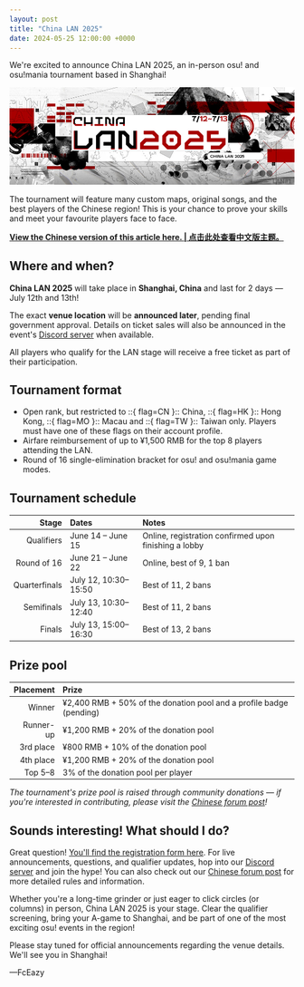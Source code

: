 ```yaml
---
layout: post
title: "China LAN 2025"
date: 2024-05-25 12:00:00 +0000
---
```


We're excited to announce China LAN 2025, an in-person osu! and osu!mania tournament based in Shanghai!

![](/wiki/shared/news/2025-05-25-china-lan-2025/banner.jpg)

The tournament will feature many custom maps, original songs, and the best players of the Chinese region! This is your chance to prove your skills and meet your favourite players face to face.

**[View the Chinese version of this article here. | 点击此处查看中文版主题。](https://osu.ppy.sh/community/forums/topics/2080306)**

## Where and when?

**China LAN 2025** will take place in **Shanghai, China** and last for 2 days — July 12th and 13th!

The exact **venue location** will be **announced later**, pending final government approval. Details on ticket sales will also be announced in the event's [Discord server](https://discord.com/invite/dpa5Qr4tu8) when available.

All players who qualify for the LAN stage will receive a free ticket as part of their participation.

## Tournament format

- Open rank, but restricted to ::{ flag=CN }:: China, ::{ flag=HK }:: Hong Kong, ::{ flag=MO }:: Macau and ::{ flag=TW }:: Taiwan only. Players must have one of these flags on their account profile.
- Airfare reimbursement of up to ¥1,500 RMB for the top 8 players attending the LAN.
- Round of 16 single-elimination bracket for osu! and osu!mania game modes.

## Tournament schedule

| Stage | Dates | Notes |
| --: | :-- | :-- |
| Qualifiers | June 14 – June 15 | Online, registration confirmed upon finishing a lobby |
| Round of 16 | June 21 – June 22 | Online, best of 9, 1 ban |
| Quarterfinals | July 12, 10:30–15:50 | Best of 11, 2 bans |
| Semifinals | July 13, 10:30–12:40 | Best of 11, 2 bans |
| Finals | July 13, 15:00–16:30 | Best of 13, 2 bans |

## Prize pool

| Placement | Prize |
| --: | :-- |
| Winner | ¥2,400 RMB + 50% of the donation pool and a profile badge (pending) |
| Runner-up | ¥1,200 RMB + 20% of the donation pool |
| 3rd place | ¥800 RMB + 10% of the donation pool |
| 4th place | ¥1,200 RMB + 20% of the donation pool |
| Top 5–8 | 3% of the donation pool per player |

*The tournament's prize pool is raised through community donations — if you're interested in contributing, please visit the [Chinese forum post](https://osu.ppy.sh/community/forums/topics/2080306)!*

## Sounds interesting! What should I do?

Great question! [You'll find the registration form here](https://docs.google.com/forms/d/e/1FAIpQLSeqzFa2eRvQM_ofP0dRv_DlVNjJXjLzk8C3aH5Wqp0_PuOGaA/viewform). For live announcements, questions, and qualifier updates, hop into our [Discord server](https://discord.com/invite/dpa5Qr4tu8) and join the hype! You can also check out our [Chinese forum post](https://osu.ppy.sh/community/forums/topics/2080306) for more detailed rules and information.

Whether you're a long-time grinder or just eager to click circles (or columns) in person, China LAN 2025 is your stage. Clear the qualifier screening, bring your A-game to Shanghai, and be part of one of the most exciting osu! events in the region!

Please stay tuned for official announcements regarding the venue details. We'll see you in Shanghai!

—FcEazy
